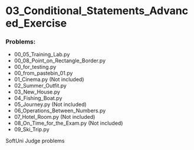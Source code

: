 # 03_Conditional_Statements_Advanced_Exercise

### Problems:
- 00_05_Training_Lab.py
- 00_08_Point_on_Rectangle_Border.py
- 00_for_testing.py
- 00_from_pastebin_01.py
- 01_Cinema.py  (Not included)
- 02_Summer_Outfit.py
- 03_New_House.py
- 04_Fishing_Boat.py
- 05_Journey.py  (Not included)
- 06_Operations_Between_Numbers.py
- 07_Hotel_Room.py  (Not included)
- 08_On_Time_for_the_Exam.py  (Not included)
- 09_Ski_Trip.py


SoftUni Judge problems
